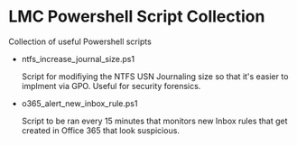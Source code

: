# LMC Powershell Script Collection
Collection of useful Powershell scripts

- ntfs_increase_journal_size.ps1

  Script for modifiying the NTFS USN Journaling size so that it's easier to implment via GPO. Useful for security forensics. 
  
- o365_alert_new_inbox_rule.ps1

  Script to be ran every 15 minutes that monitors new Inbox rules that get created in Office 365 that look suspicious. 
